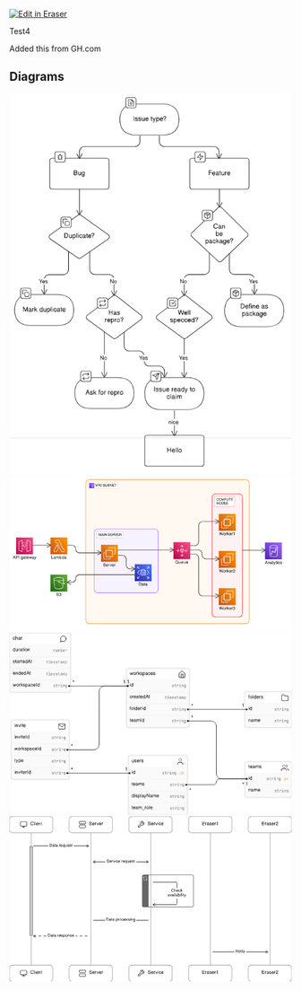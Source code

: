 <p><a target="_blank" href="https://eraser-qa.web.app/workspace/ABfIC4twzuwMxbish1Jx" id="edit-in-eraser-github-link"><img alt="Edit in Eraser" src="https://firebasestorage.googleapis.com/v0/b/second-petal-295822.appspot.com/o/images%2Fgithub%2FOpen%20in%20Eraser.svg?alt=media&amp;token=968381c8-a7e7-472a-8ed6-4a6626da5501"></a></p>

Test4

Added this from GH.com


<!-- eraser-additional-content -->
## Diagrams
<!-- eraser-additional-files -->
<a href="/functions/README-flowchart-1.eraserdiagram" data-element-id="gIuv6mwm-_Us7kM-9uLrD"><img src="/.eraser/ABfIC4twzuwMxbish1Jx___Dd70dhsgniPyXUCKLav8Fk1MTv12___---diagram----c6ff498dac213fb01389a923dd072fcf.png" alt="" data-element-id="gIuv6mwm-_Us7kM-9uLrD" /></a>
<a href="/functions/README-cloud-architecture-2.eraserdiagram" data-element-id="HsdYjGDI9reqGeboc9Omk"><img src="/.eraser/ABfIC4twzuwMxbish1Jx___Dd70dhsgniPyXUCKLav8Fk1MTv12___---diagram----097217e93dc3be010f7686558aa2c887.png" alt="" data-element-id="HsdYjGDI9reqGeboc9Omk" /></a>
<a href="/functions/README-entity-relationship-3.eraserdiagram" data-element-id="PGf3S2dAsV6ccPcS134XF"><img src="/.eraser/ABfIC4twzuwMxbish1Jx___Dd70dhsgniPyXUCKLav8Fk1MTv12___---diagram----96579b00c6de1dcea7933f206b281a90.png" alt="" data-element-id="PGf3S2dAsV6ccPcS134XF" /></a>
<a href="/functions/README-sequence-diagram-4.eraserdiagram" data-element-id="jQUtemQYqKmUcng-BXns1"><img src="/.eraser/ABfIC4twzuwMxbish1Jx___Dd70dhsgniPyXUCKLav8Fk1MTv12___---diagram----3ea6ee136ed1ab78318ccb5632ad3be6.png" alt="" data-element-id="jQUtemQYqKmUcng-BXns1" /></a>
<!-- end-eraser-additional-files -->
<!-- end-eraser-additional-content -->
<!--- Eraser file: https://eraser-qa.web.app/workspace/ABfIC4twzuwMxbish1Jx --->
